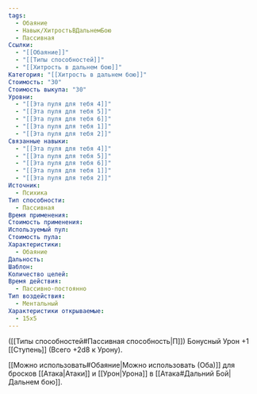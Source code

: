 ```yaml
---
tags:
  - Обаяние
  - Навык/ХитростьВДальнемБою
  - Пассивная
Ссылки:
  - "[[Обаяние]]"
  - "[[Типы способностей]]"
  - "[[Хитрость в дальнем бою]]"
Категория: "[[Хитрость в дальнем бою]]"
Стоимость: "30"
Стоимость выкупа: "30"
Уровни:
  - "[[Эта пуля для тебя 4]]"
  - "[[Эта пуля для тебя 5]]"
  - "[[Эта пуля для тебя 6]]"
  - "[[Эта пуля для тебя 1]]"
  - "[[Эта пуля для тебя 2]]"
Связанные навыки:
  - "[[Эта пуля для тебя 4]]"
  - "[[Эта пуля для тебя 5]]"
  - "[[Эта пуля для тебя 6]]"
  - "[[Эта пуля для тебя 1]]"
  - "[[Эта пуля для тебя 2]]"
Источник:
  - Психика
Тип способности:
  - Пассивная
Время применения: 
Стоимость применения: 
Используемый пул: 
Стоимость пула: 
Характеристики:
  - Обаяние
Дальность: 
Шаблон: 
Количество целей: 
Время действия:
  - Пассивно-постоянно
Тип воздействия:
  - Ментальный
Характеристики открываемые:
  - 15x5
---
```

([[Типы способностей#Пассивная способность|П]]) Бонусный Урон +1 [[Ступень]] (Всего +2d8 к Урону).

[[Можно использовать#Обаяние|Можно использовать (Оба)]] для бросков [[Атака|Атаки]] и [[Урон|Урона]] в [[Атака#Дальний Бой|Дальнем бою]].